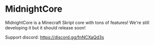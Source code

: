 # MidnightCore

MidnightCore is a Minecraft Skript core with tons of features! We're still developing it but it should release soon!

Support discord: https://discord.gg/fnNCXaQd3s
